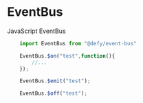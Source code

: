 # EventBus
JavaScript EventBus

```javascript
	import EventBus from "@defy/event-bus"

	EventBus.$on("test",function(){
		//...
	});

	EventBus.$emit("test");

	EventBus.$off("test");
```